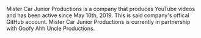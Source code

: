 Mister Car Junior Productions is a company that produces YouTube videos and has been active since May 10th, 2019. This is said company's offical GitHub account. Mister Car Junior Productions is currently in partnership with Goofy Ahh Uncle Productions.
